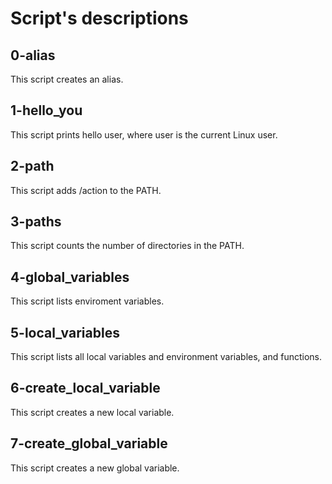 # Script's descriptions

## 0-alias
This script creates an alias.

## 1-hello_you
This script prints hello user, where user is the current Linux user.

## 2-path
This script adds /action to the PATH.

## 3-paths
This script counts the number of directories in the PATH.

## 4-global_variables
This script lists enviroment variables.

## 5-local_variables
This script lists all local variables and environment variables, and functions.

## 6-create_local_variable
This script creates a new local variable.

## 7-create_global_variable
This script creates a new global variable.

